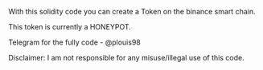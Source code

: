 With this solidity code you can create a Token on the binance smart chain.

This token is currently a HONEYPOT.

Telegram for the fully code - @plouis98

Disclaimer: I am not responsible for any misuse/illegal use of this code.
